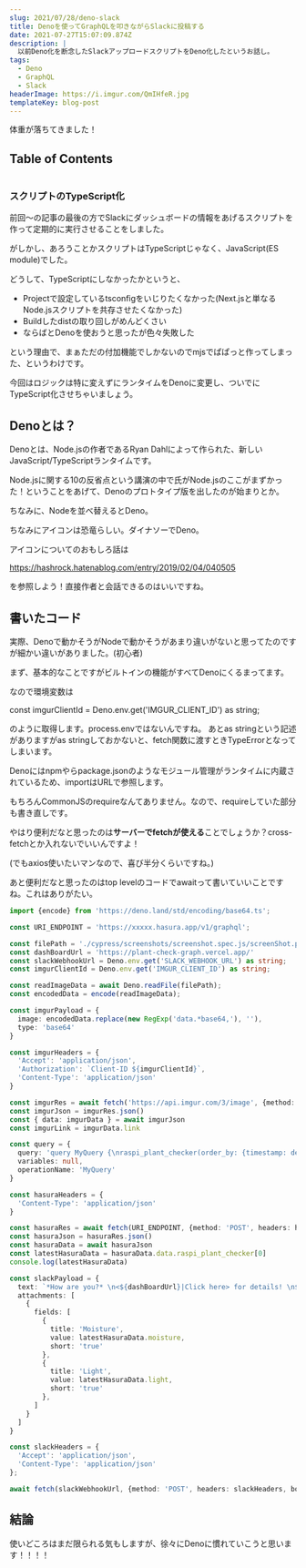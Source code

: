 ```yaml
---
slug: 2021/07/28/deno-slack
title: Denoを使ってGraphQLを叩きながらSlackに投稿する
date: 2021-07-27T15:07:09.874Z
description: |
  以前Deno化を断念したSlackアップロードスクリプトをDeno化したというお話し。
tags:
  - Deno
  - GraphQL
  - Slack
headerImage: https://i.imgur.com/QmIHfeR.jpg
templateKey: blog-post
---
```

体重が落ちてきました！

## Table of Contents

```toc

```

### スクリプトのTypeScript化

前回～の記事の最後の方でSlackにダッシュボードの情報をあげるスクリプトを作って定期的に実行させることをしました。

がしかし、あろうことかスクリプトはTypeScriptじゃなく、JavaScript(ES module)でした。

どうして、TypeScriptにしなかったかというと、

- Projectで設定しているtsconfigをいじりたくなかった(Next.jsと単なるNode.jsスクリプトを共存させたくなかった)
- Buildしたdistの取り回しがめんどくさい
- ならばとDenoを使おうと思ったが色々失敗した

という理由で、まぁただの付加機能でしかないのでmjsでぱぱっと作ってしまった、というわけです。

今回はロジックは特に変えずにランタイムをDenoに変更し、ついでにTypeScript化させちゃいましょう。

## Denoとは？

Denoとは、Node.jsの作者であるRyan Dahlによって作られた、新しいJavaScript/TypeScriptランタイムです。

Node.jsに関する10の反省点という講演の中で氏がNode.jsのここがまずかった！ということをあげて、Denoのプロトタイプ版を出したのが始まりとか。

ちなみに、Nodeを並べ替えるとDeno。

ちなみにアイコンは恐竜らしい。ダイナソーでDeno。

アイコンについてのおもしろ話は

https://hashrock.hatenablog.com/entry/2019/02/04/040505

を参照しよう！直接作者と会話できるのはいいですね。

## 書いたコード

実際、Denoで動かそうがNodeで動かそうがあまり違いがないと思ってたのですが細かい違いがありました。(初心者)

まず、基本的なことですがビルトインの機能がすべてDenoにくるまってます。

なので環境変数は

const imgurClientId = Deno.env.get('IMGUR_CLIENT_ID') as string;

のように取得します。process.envではないんですね。
あとas stringという記述がありますがas stringしておかないと、fetch関数に渡すときTypeErrorとなってしまいます。

Denoにはnpmやらpackage.jsonのようなモジュール管理がランタイムに内蔵されているため、importはURLで参照します。

もちろんCommonJSのrequireなんてありません。なので、requireしていた部分も書き直しです。

やはり便利だなと思ったのは**サーバーでfetchが使える**ことでしょうか？cross-fetchとか入れないでいいんですよ！

(でもaxios使いたいマンなので、喜び半分くらいですね。)

あと便利だなと思ったのはtop levelのコードでawaitって書いていいことですね。これはありがたい。


```typescript
import {encode} from 'https://deno.land/std/encoding/base64.ts';

const URI_ENDPOINT = 'https://xxxxx.hasura.app/v1/graphql';

const filePath = './cypress/screenshots/screenshot.spec.js/screenShot.png';
const dashBoardUrl = 'https://plant-check-graph.vercel.app/'
const slackWebhookUrl = Deno.env.get('SLACK_WEBHOOK_URL') as string;
const imgurClientId = Deno.env.get('IMGUR_CLIENT_ID') as string;

const readImageData = await Deno.readFile(filePath);
const encodedData = encode(readImageData);

const imgurPayload = {
  image: encodedData.replace(new RegExp('data.*base64,'), ''),
  type: 'base64'
}

const imgurHeaders = {
  'Accept': 'application/json',
  'Authorization': `Client-ID ${imgurClientId}`,
  'Content-Type': 'application/json'
}

const imgurRes = await fetch('https://api.imgur.com/3/image', {method: 'POST', headers: imgurHeaders, body: JSON.stringify(imgurPayload)})
const imgurJson = imgurRes.json()
const { data: imgurData } = await imgurJson
const imgurLink = imgurData.link

const query = {
  query: 'query MyQuery {\nraspi_plant_checker(order_by: {timestamp: desc}, limit: 1) {\n      light\n      moisture\n      timestamp\n      id\n  }\n}',
  variables: null,
  operationName: 'MyQuery'
}

const hasuraHeaders = {
  'Content-Type': 'application/json'
}

const hasuraRes = await fetch(URI_ENDPOINT, {method: 'POST', headers: hasuraHeaders, body: JSON.stringify(query)})
const hasuraJson = hasuraRes.json()
const hasuraData = await hasuraJson
const latestHasuraData = hasuraData.data.raspi_plant_checker[0]
console.log(latestHasuraData)

const slackPayload = {
  text: `*How are you?* \n<${dashBoardUrl}|Click here> for details! \n${imgurLink}`,
  attachments: [
    {
      fields: [
        {
          title: 'Moisture',
          value: latestHasuraData.moisture,
          short: 'true'
        },
        {
          title: 'Light',
          value: latestHasuraData.light,
          short: 'true'
        },
      ]
    }
  ]
}

const slackHeaders = {
  'Accept': 'application/json',
  'Content-Type': 'application/json'
};

await fetch(slackWebhookUrl, {method: 'POST', headers: slackHeaders, body: JSON.stringify(slackPayload)})
```

## 結論

使いどころはまだ限られる気もしますが、徐々にDenoに慣れていこうと思います！！！！


